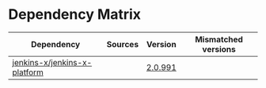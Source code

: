 # Dependency Matrix

Dependency | Sources | Version | Mismatched versions
---------- | ------- | ------- | -------------------
[jenkins-x/jenkins-x-platform](https://github.com/jenkins-x/jenkins-x-platform.git) |  | [2.0.991](https://github.com/jenkins-x/jenkins-x-platform/releases/tag/v2.0.991) | 
